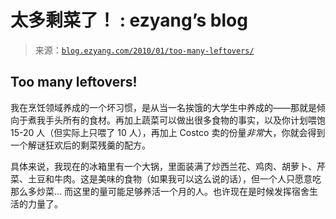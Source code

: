 <!--yml

category: 未分类

date: 2024-07-01 18:18:29

-->

# 太多剩菜了！ : ezyang’s blog

> 来源：[`blog.ezyang.com/2010/01/too-many-leftovers/`](http://blog.ezyang.com/2010/01/too-many-leftovers/)

## Too many leftovers!

我在烹饪领域养成的一个坏习惯，是从当一名挨饿的大学生中养成的——那就是倾向于煮我手头所有的食材。再加上蔬菜可以做出很多食物的事实，以及你计划喂饱 15-20 人（但实际上只喂了 10 人），再加上 Costco 卖的份量*非常*大，你就会得到一个解谜狂欢后的剩菜残羹的配方。

具体来说，我现在的冰箱里有一个大锅，里面装满了炒西兰花、鸡肉、胡萝卜、芹菜、土豆和牛肉。这是美味的食物（如果我可以这么说的话），但一个人只愿意吃那么多炒菜... 而这里的量可能足够养活一个月的人。也许现在是时候发挥宿舍生活的力量了。
